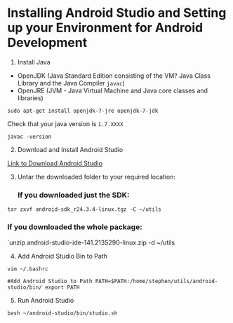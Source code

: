 # Installing Android Studio and Setting up your Environment for Android Development

1. Install Java 
  * OpenJDK (Java Standard Edition consisting of the VM? Java Class Library and the Java Compiler `javac`)
  * OpenJRE (JVM - Java Virtual Machine and Java core classes and libraries)

  ```
  sudo apt-get install openjdk-7-jre openjdk-7-jdk
  ```

  Check that your java  version is `1.7.XXXX`

  ```
  javac -version
  ```

2. Download and Install Android Studio

  [Link to Download Android Studio](https://developer.android.com/sdk/index.html)

3. Untar the downloaded folder to your required location:

   ### If you downloaded just the SDK:

  `tar zxvf android-sdk_r24.3.4-linux.tgz -C ~/utils`

   ### If you downloaded the whole package:

  `unzip android-studio-ide-141.2135290-linux.zip -d ~/utils

4. Add Android Studio Bin to Path

  `vim ~/.bashrc`

  `#Add Android Studio to Path
   PATH=$PATH:/home/stephen/utils/android-studio/bin/
   export PATH`

5. Run Android Studio

  `bash ~/android-studio/bin/studio.sh`
